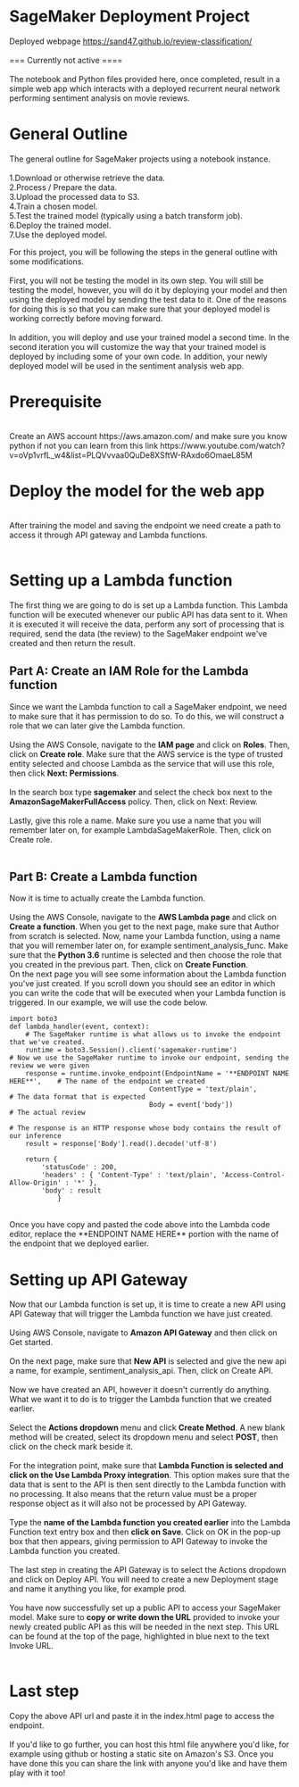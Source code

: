 # SageMaker Deployment Project

Deployed webpage https://sand47.github.io/review-classification/ <br><br>
=== Currently not active ==== <br> <br>
The notebook and Python files provided here, once completed, result in a simple web app which interacts with a deployed recurrent neural network performing sentiment analysis on movie reviews. 

# General Outline
The general outline for SageMaker projects using a notebook instance.
<br><br>
1.Download or otherwise retrieve the data.<br>
2.Process / Prepare the data.<br>
3.Upload the processed data to S3.<br>
4.Train a chosen model.<br>
5.Test the trained model (typically using a batch transform job).<br>
6.Deploy the trained model.<br>
7.Use the deployed model.<br>

For this project, you will be following the steps in the general outline with some modifications.<br>
<br>
First, you will not be testing the model in its own step. You will still be testing the model, however, you will do it by deploying your model and then using the deployed model by sending the test data to it. One of the reasons for doing this is so that you can make sure that your deployed model is working correctly before moving forward.<br>
<br>
In addition, you will deploy and use your trained model a second time. In the second iteration you will customize the way that your trained model is deployed by including some of your own code. In addition, your newly deployed model will be used in the sentiment analysis web app.<br>

# Prerequisite 
<br>
Create an AWS account https://aws.amazon.com/ and make sure you know python if not you can learn from this link https://www.youtube.com/watch?v=oVp1vrfL_w4&list=PLQVvvaa0QuDe8XSftW-RAxdo6OmaeL85M
<br>

# Deploy the model for the web app
<br>
After training the model and saving the endpoint we need create a path to access it through API gateway and Lambda functions. <br>
<br>

# Setting up a Lambda function<br>
The first thing we are going to do is set up a Lambda function. This Lambda function will be executed whenever our public API has data sent to it. When it is executed it will receive the data, perform any sort of processing that is required, send the data (the review) to the SageMaker endpoint we've created and then return the result.
<br>

## Part A: Create an IAM Role for the Lambda function<br>
Since we want the Lambda function to call a SageMaker endpoint, we need to make sure that it has permission to do so. To do this, we will construct a role that we can later give the Lambda function.
<br><br>
Using the AWS Console, navigate to the **IAM page** and click on **Roles**. Then, click on **Create role**. Make sure that the AWS service is the type of trusted entity selected and choose Lambda as the service that will use this role, then click **Next: Permissions**.
<br><br>
In the search box type **sagemaker** and select the check box next to the **AmazonSageMakerFullAccess** policy. Then, click on Next: Review.
<br><br>
Lastly, give this role a name. Make sure you use a name that you will remember later on, for example LambdaSageMakerRole. Then, click on Create role.
<br><br>
## Part B: Create a Lambda function<br>
Now it is time to actually create the Lambda function.
<br><br>
Using the AWS Console, navigate to the **AWS Lambda page** and click on **Create a function**. When you get to the next page, make sure that Author from scratch is selected. Now, name your Lambda function, using a name that you will remember later on, for example sentiment_analysis_func. Make sure that the **Python 3.6** runtime is selected and then choose the role that you created in the previous part. Then, click on **Create Function**.
<br>
On the next page you will see some information about the Lambda function you've just created. If you scroll down you should see an editor in which you can write the code that will be executed when your Lambda function is triggered. In our example, we will use the code below.
<br>
   
    import boto3
    def lambda_handler(event, context): 
        # The SageMaker runtime is what allows us to invoke the endpoint that we've created.
        runtime = boto3.Session().client('sagemaker-runtime')
    # Now we use the SageMaker runtime to invoke our endpoint, sending the review we were given
        response = runtime.invoke_endpoint(EndpointName = '**ENDPOINT NAME HERE**',    # The name of the endpoint we created
                                       ContentType = 'text/plain',                 # The data format that is expected
                                       Body = event['body'])                       # The actual review

    # The response is an HTTP response whose body contains the result of our inference
        result = response['Body'].read().decode('utf-8')

        return {
            'statusCode' : 200,
            'headers' : { 'Content-Type' : 'text/plain', 'Access-Control-Allow-Origin' : '*' },
            'body' : result
                }
<br>
Once you have copy and pasted the code above into the Lambda code editor, replace the **ENDPOINT NAME HERE** portion with the name of the endpoint that we deployed earlier.

# Setting up API Gateway
Now that our Lambda function is set up, it is time to create a new API using API Gateway that will trigger the Lambda function we have just created.
<br><br>
Using AWS Console, navigate to **Amazon API Gateway** and then click on Get started.
<br><br>
On the next page, make sure that **New API** is selected and give the new api a name, for example, sentiment_analysis_api. Then, click on Create API.
<br><br>
Now we have created an API, however it doesn't currently do anything. What we want it to do is to trigger the Lambda function that we created earlier.
<br><br>
Select the **Actions dropdown** menu and click **Create Method**. A new blank method will be created, select its dropdown menu and select **POST**, then click on the check mark beside it.
<br><br>
For the integration point, make sure that **Lambda Function is selected and click on the Use Lambda Proxy integration**. This option makes sure that the data that is sent to the API is then sent directly to the Lambda function with no processing. It also means that the return value must be a proper response object as it will also not be processed by API Gateway.
<br><br>
Type the **name of the Lambda function you created earlier** into the Lambda Function text entry box and then **click on Save**. Click on OK in the pop-up box that then appears, giving permission to API Gateway to invoke the Lambda function you created.
<br><br>
The last step in creating the API Gateway is to select the Actions dropdown and click on Deploy API. You will need to create a new Deployment stage and name it anything you like, for example prod.
<br><br>
You have now successfully set up a public API to access your SageMaker model. Make sure to **copy or write down the URL** provided to invoke your newly created public API as this will be needed in the next step. This URL can be found at the top of the page, highlighted in blue next to the text Invoke URL.
<br><br>

# Last step
Copy the above API url and paste it in the index.html page to access the endpoint. 
<br><br>
If you'd like to go further, you can host this html file anywhere you'd like, for example using github or hosting a static site on Amazon's S3. Once you have done this you can share the link with anyone you'd like and have them play with it too!
